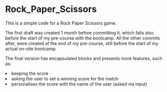 # Rock_Paper_Scissors
This is a simple code for a Rock Paper Scissors game.

The first draft was created 1 month before committing it, which falls also before the start of my pre-course with the bootcamp.
All the other commits after, were created at the end of my pre-course, still before the start of my actual on-site bootcamp.

The final version has encapsulated blocks and presents more features, such as:
<li>keeping the score
<li>asking the user to set a winning score for the match
<li>personalises the score with the name of the user (asked via input)
